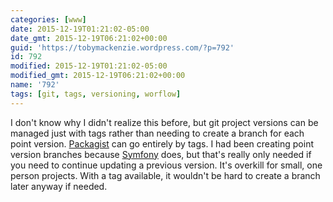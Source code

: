 ```yaml
---
categories: [www]
date: 2015-12-19T01:21:02-05:00
date_gmt: 2015-12-19T06:21:02+00:00
guid: 'https://tobymackenzie.wordpress.com/?p=792'
id: 792
modified: 2015-12-19T01:21:02-05:00
modified_gmt: 2015-12-19T06:21:02+00:00
name: '792'
tags: [git, tags, versioning, worflow]
---
```


I don't know why I didn't realize this before, but git project versions can be managed just with tags rather than needing to create a branch for each point version.  [Packagist](https://packagist.org) can go entirely by tags.  I had been creating point version branches because [Symfony](https://github.com/symfony/symfony/branches) does, but that's really only needed if you need to continue updating a previous version.  It's overkill for small, one person projects.  With a tag available, it wouldn't be hard to create a branch later anyway if needed.
